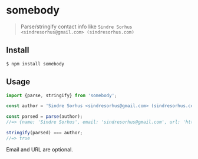 # somebody

> Parse/stringify contact info like `Sindre Sorhus <sindresorhus@gmail.com> (sindresorhus.com)`

## Install

```
$ npm install somebody
```

## Usage

```js
import {parse, stringify} from 'somebody';

const author = 'Sindre Sorhus <sindresorhus@gmail.com> (sindresorhus.com)';

const parsed = parse(author);
//=> {name: 'Sindre Sorhus', email: 'sindresorhus@gmail.com', url: 'https://sindresorhus.com'}

stringify(parsed) === author;
//=> true
```

Email and URL are optional.
